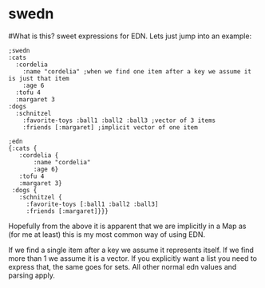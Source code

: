 swedn
=====



#What is this? 
sweet expressions for EDN. Lets just jump into an example:

    ;swedn
    :cats
      :cordelia
        :name "cordelia" ;when we find one item after a key we assume it is just that item
        :age 6
      :tofu 4
      :margaret 3
    :dogs
      :schnitzel
        :favorite-toys :ball1 :ball2 :ball3 ;vector of 3 items
        :friends [:margaret] ;implicit vector of one item

    ;edn
    {:cats {
       :cordelia {
           :name "cordelia"
           :age 6}
       :tofu 4
       :margaret 3}
     :dogs {
       :schnitzel {
         :favorite-toys [:ball1 :ball2 :ball3]
         :friends [:margaret]}}}
    
    
Hopefully from the above it is apparent that we are implicitly in a Map as (for me at least) this is my most common way of using EDN. 

If we find a single item after a key we assume it represents itself. If we find more than 1 we assume it is a vector. If you explicitly want a list you need to express that, the same goes for sets. All other normal edn values and parsing apply. 

